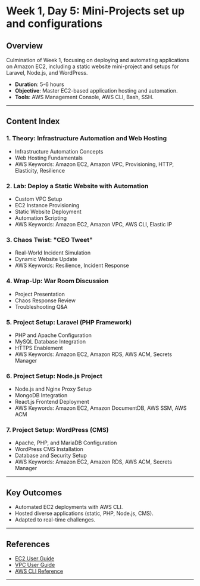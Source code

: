 # Week 1, Day 5: Mini-Projects set up and configurations

## Overview
Culmination of Week 1, focusing on deploying and automating applications on Amazon EC2, including a static website mini-project and setups for Laravel, Node.js, and WordPress.

- **Duration**: 5-6 hours
- **Objective**: Master EC2-based application hosting and automation.
- **Tools**: AWS Management Console, AWS CLI, Bash, SSH.

---

## Content Index

### 1. Theory: Infrastructure Automation and Web Hosting
- Infrastructure Automation Concepts
- Web Hosting Fundamentals
- AWS Keywords: Amazon EC2, Amazon VPC, Provisioning, HTTP, Elasticity, Resilience

### 2. Lab: Deploy a Static Website with Automation
- Custom VPC Setup
- EC2 Instance Provisioning
- Static Website Deployment
- Automation Scripting
- AWS Keywords: Amazon EC2, Amazon VPC, AWS CLI, Elastic IP

### 3. Chaos Twist: "CEO Tweet"
- Real-World Incident Simulation
- Dynamic Website Update
- AWS Keywords: Resilience, Incident Response

### 4. Wrap-Up: War Room Discussion
- Project Presentation
- Chaos Response Review
- Troubleshooting Q&A

### 5. Project Setup: Laravel (PHP Framework)
- PHP and Apache Configuration
- MySQL Database Integration
- HTTPS Enablement
- AWS Keywords: Amazon EC2, Amazon RDS, AWS ACM, Secrets Manager

### 6. Project Setup: Node.js Project
- Node.js and Nginx Proxy Setup
- MongoDB Integration
- React.js Frontend Deployment
- AWS Keywords: Amazon EC2, Amazon DocumentDB, AWS SSM, AWS ACM

### 7. Project Setup: WordPress (CMS)
- Apache, PHP, and MariaDB Configuration
- WordPress CMS Installation
- Database and Security Setup
- AWS Keywords: Amazon EC2, Amazon RDS, AWS ACM, Secrets Manager

---

## Key Outcomes
- Automated EC2 deployments with AWS CLI.
- Hosted diverse applications (static, PHP, Node.js, CMS).
- Adapted to real-time challenges.

---

## References
- [EC2 User Guide](https://docs.aws.amazon.com/AWSEC2/latest/UserGuide/)
- [VPC User Guide](https://docs.aws.amazon.com/vpc/latest/userguide/)
- [AWS CLI Reference](https://docs.aws.amazon.com/cli/latest/reference/)

---
